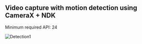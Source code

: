 ## Video capture with motion detection using CameraX + NDK

Minimum required API: 24

![Detection1](output.gif)

